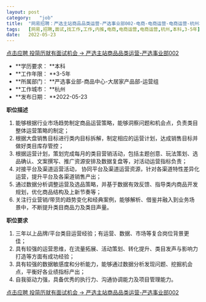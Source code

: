```yaml
---
layout:	post
category:	"job"
title:	"网易招聘：严选主站商品品类运营-严选事业部002-电商-电商运营-电商运营-杭州本科3-5年"
tags:	[网易,招聘,面试,找工作,工作,内推,电商,电商运营,电商运营,杭州,本科,3-5年]
date:	2022-05-23
---
```


[点击应聘 投简历就有面试机会 -> 严选主站商品品类运营-严选事业部002](http://mobile.bole.netease.com/bole/boleDetail?id=40387&employeeId=346f03c3cda5f04c&key=all)



- **学历要求： **本科
- **工作年限： **3-5年
- **所属部门： **严选事业部-商品中心-大居家产品部-运营组
- **工作城市： **杭州
- **发布日期： **2022-05-23



**职位描述**
1. 能够根据行业市场趋势制定商品运营策略，能够洞察问题和机会点，负责类目整体运营策略的制定； 
2. 根据大盘销售目标进行类内目标拆解，制定相应的运营计划，达成销售目标并做好类目库存管控； 
3. 根据运营计划，策划完成每月的类目营销活动，包括主题创意、玩法策划、选品确认、文案撰写、推广资源安排及数据复盘等，对活动运营指标负责； 
4. 对接平台及渠道运营活动， 协同平台及渠道运营资源，针对各渠道特性差异化运营，提升平台及各渠道销售产出； 
5. 通过数据分析调整运营及选品策略，并基于数据有效反馈、指导类内商品开发规划，优化商品结构及上新节奏等； 
6. 关注行业营销/带货的趋势变化和经典案例，能够解析、借鉴并融入到业务场景中，不断提升类目商品力及类目声量。 



**职位要求**
1. 三年以上品牌/平台类目运营经验；有运营、数据、市场等复合岗位背景更佳； 
2. 具有较强的运营思维，在流量拓展、活动策划、转化提升、类目发声与影响力打造等方面有成功经验；
3. 具有较强的数据敏感度和分析能力，能够通过数据分析发现问题、挖掘机会点，平衡好各业绩指标产出； 
4. 自我驱动力强，具备优秀的执行力、沟通协调能力及项目管理能力。



[点击应聘 投简历就有面试机会 -> 严选主站商品品类运营-严选事业部002](http://mobile.bole.netease.com/bole/boleDetail?id=40387&employeeId=346f03c3cda5f04c&key=all)